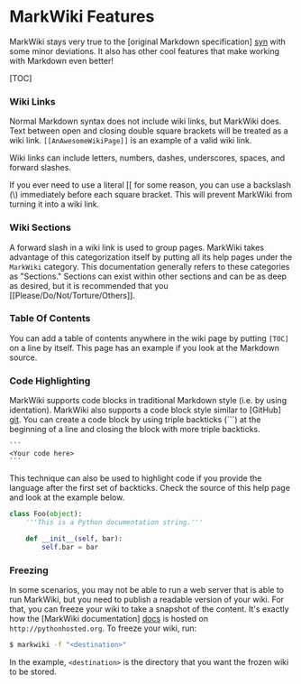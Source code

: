 MarkWiki Features
=================

MarkWiki stays very true to the [original Markdown specification] [syn] with
some minor deviations. It also has other cool features that make working
with Markdown even better!

[TOC]

### Wiki Links

Normal Markdown syntax does not include wiki links, but MarkWiki does. Text
between open and closing double square brackets will be treated as a wiki link.
`[[AnAwesomeWikiPage]]` is an example of a valid wiki link.

Wiki links can include letters, numbers, dashes, underscores, spaces, and
forward slashes.

If you ever need to use a literal \[\[ for some reason, you can use a backslash
(\\) immediately before each square bracket. This will prevent MarkWiki
from turning it into a wiki link.

### Wiki Sections

A forward slash in a wiki link is used to group pages. MarkWiki takes advantage
of this categorization itself by putting all its help pages under the
`MarkWiki` category. This documentation generally refers to these categories as
"Sections." Sections can exist within other sections and can be as deep as
desired, but it is recommended that you [[Please/Do/Not/Torture/Others]].

### Table Of Contents

You can add a table of contents anywhere in the wiki page by putting `[TOC]` on
a line by itself. This page has an example if you look at the Markdown source.

### Code Highlighting

MarkWiki supports code blocks in traditional Markdown style (i.e. by using
identation). MarkWiki also supports a code block style similar to
[GitHub] [git]. You can create a code block by using triple backticks (\`\`\`)
at the beginning of a line and closing the block with more triple backticks.

    ```
    <Your code here>
    ```

This technique can also be used to highlight code if you provide the language
after the first set of backticks. Check the source of this help page and look
at the example below.

```python
class Foo(object):
    '''This is a Python documentation string.'''

    def __init__(self, bar):
        self.bar = bar

```

### Freezing

In some scenarios, you may not be able to run a web server that is able to run
MarkWiki, but you need to publish a readable version of your wiki. For that,
you can freeze your wiki to take a snapshot of the content. It's exactly how
the [MarkWiki documentation] [docs] is hosted on `http://pythonhosted.org`. To
freeze your wiki, run:

```bash
$ markwiki -f "<destination>"
```

In the example, `<destination>` is the directory that you want the frozen wiki
to be stored.

[syn]: http://daringfireball.net/projects/markdown/syntax
[git]: https://github.com
[docs]: http://pythonhosted.org/MarkWiki/
